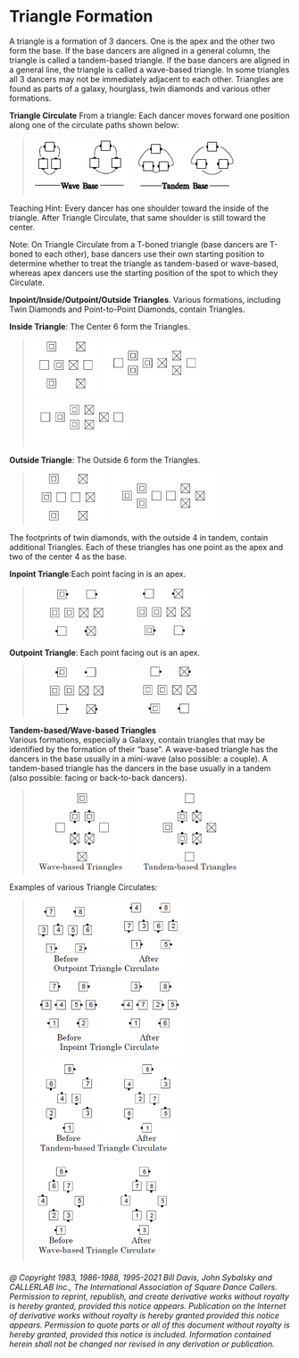 
# Triangle Formation

A triangle is a formation of 3 dancers. One is the apex and the other two form the base. If the base
dancers are aligned in a general column, the triangle is called a tandem-based triangle. If the base
dancers are aligned in a general line, the triangle is called a wave-based triangle. In some triangles all 3
dancers may not be immediately adjacent to each other. Triangles are found as parts of a galaxy,
hourglass, twin diamonds and various other formations.

**Triangle Circulate**
From a triangle: Each dancer moves forward one position
along one of the circulate paths shown below:

> 
> ![alt](triangle_circulate_1a.png)
> ![alt](triangle_circulate_1b.png)
> 

Teaching Hint: Every dancer has one shoulder toward the
inside of the triangle. After Triangle Circulate, that same
shoulder is still toward the center.

Note: On Triangle Circulate from a T-boned triangle (base dancers are T-boned to each other), base dancers
use their own starting position to determine whether to treat the triangle as tandem-based or wave-based,
whereas apex dancers use the starting position of the spot to which they Circulate.

**Inpoint/Inside/Outpoint/Outside Triangles**.
Various formations, including Twin Diamonds and Point-to-Point Diamonds, contain Triangles.

**Inside Triangle**: The Center 6 form the Triangles.

> 
> ![alt](triangle_1a.png)
> ![alt](triangle_1b.png)
> ![alt](triangle_1c.png)
> 

**Outside Triangle**: The Outside 6 form the Triangles.

> 
> ![alt](triangle_2a.png)
> ![alt](triangle_2b.png)
> 

The footprints of twin diamonds, with the outside 4 in tandem, contain additional Triangles. Each of
these triangles has one point as the apex and two of the center 4 as the base.

**Inpoint Triangle**:Each point facing in is an apex.

> 
> ![alt](triangle_3a.png)
> ![alt](triangle_3b.png)
> 

**Outpoint Triangle**: Each point facing out is an apex.

> 
> ![alt](triangle_4a.png)
> ![alt](triangle_4b.png)
> 

**Tandem-based/Wave-based Triangles**  
Various formations, especially a Galaxy, contain triangles that may be
identified by the formation of their “base”. A wave-based triangle has
the dancers in the base usually in a mini-wave (also possible: a
couple). A tandem-based triangle has the dancers in the base usually in
a tandem (also possible: facing or back-to-back dancers).

> 
> ![alt](triangle_5a.png)
> ![alt](triangle_5b.png)
> 

Examples of various Triangle Circulates:

> 
> ![alt](triangle_6a.png)
> ![alt](triangle_6b.png)
> ![alt](triangle_6c.png)
> ![alt](triangle_6d.png)
> 

###### @ Copyright 1983, 1986-1988, 1995-2021 Bill Davis, John Sybalsky and CALLERLAB Inc., The International Association of Square Dance Callers. Permission to reprint, republish, and create derivative works without royalty is hereby granted, provided this notice appears. Publication on the Internet of derivative works without royalty is hereby granted provided this notice appears. Permission to quote parts or all of this document without royalty is hereby granted, provided this notice is included. Information contained herein shall not be changed nor revised in any derivation or publication.
